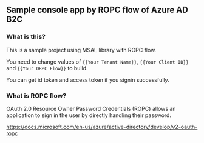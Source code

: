 ## Sample console app by ROPC flow of Azure AD B2C
### What is this?

This is a sample project using MSAL library with ROPC flow.

You need to change values of `{{Your Tenant Name}}`, `{{Your Client ID}}` and `{{Your ORPC Flow}}` to build.

You can get id token and access token if you signin successfully.

### What is ROPC flow?
OAuth 2.0 Resource Owner Password Credentials (ROPC) allows an application to sign in the user by directly handling their password. 

https://docs.microsoft.com/en-us/azure/active-directory/develop/v2-oauth-ropc
